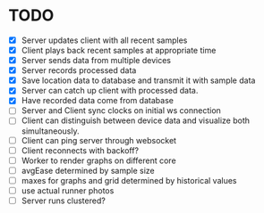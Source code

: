 TODO
======

- [x] Server updates client with all recent samples
- [x] Client plays back recent samples at appropriate time
- [x] Server sends data from multiple devices
- [x] Server records processed data
- [x] Save location data to database and transmit it with sample data
- [x] Server can catch up client with processed data.
- [x] Have recorded data come from database
- [ ] Server and Client sync clocks on initial ws connection
- [ ] Client can distinguish between device data and visualize both simultaneously.
- [ ] Client can ping server through websocket
- [ ] Client reconnects with backoff?
- [ ] Worker to render graphs on different core
- [ ] avgEase determined by sample size
- [ ] maxes for graphs and grid determined by historical values
- [ ] use actual runner photos
- [ ] Server runs clustered?
